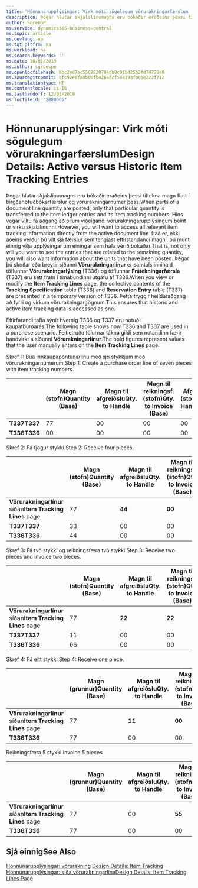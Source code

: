 ```yaml
---
title: 'Hönnunarupplýsingar: Virk móti sögulegum vörurakningarfærslum | Microsoft Docs'
description: Þegar hlutar skjalslínumagns eru bókaðir eraðeins þessi tiltekna magn flutt í birgðahöfuðbókarfærslur og vörurakningarnúmer þess. Hins vegar viltu fá aðgang að öllum viðeigandi vörurakningarupplýsingum beint úr virku skjalalínunni. Það er, ekki aðeins verður þú vilt sjá færslur sem tengjast eftirstandandi magni, þú munt einnig vilja upplýsingar um einingar sem hafa verið bókaðar. Þegar þú skoðar eða breytir síðunni **Vörurakningarlínur** er samtals innihald töflunnar **Vörurakningarlýsing** (T336) og töflunnar **Frátekningarfærsla** (T337) eru sett fram í tímabundinni útgáfu af T336. Þetta tryggir heildaraðgang að fyrri og virkum vörurakningargögnum.
author: SorenGP
ms.service: dynamics365-business-central
ms.topic: article
ms.devlang: na
ms.tgt_pltfrm: na
ms.workload: na
ms.search.keywords: ''
ms.date: 10/01/2019
ms.author: sgroespe
ms.openlocfilehash: bbc2ed7ac5562820784db8c01bd25b2fd74726a0
ms.sourcegitcommit: cfc92eefa8b06fb426482f54e393f0e6e222f712
ms.translationtype: HT
ms.contentlocale: is-IS
ms.lasthandoff: 12/03/2019
ms.locfileid: "2880665"
---
```

# <a name="design-details-active-versus-historic-item-tracking-entries"></a><span data-ttu-id="32aa0-107">Hönnunarupplýsingar: Virk móti sögulegum vörurakningarfærslum</span><span class="sxs-lookup"><span data-stu-id="32aa0-107">Design Details: Active versus Historic Item Tracking Entries</span></span>
<span data-ttu-id="32aa0-108">Þegar hlutar skjalslínumagns eru bókaðir eraðeins þessi tiltekna magn flutt í birgðahöfuðbókarfærslur og vörurakningarnúmer þess.</span><span class="sxs-lookup"><span data-stu-id="32aa0-108">When parts of a document line quantity are posted, only that particular quantity is transferred to the item ledger entries and its item tracking numbers.</span></span> <span data-ttu-id="32aa0-109">Hins vegar viltu fá aðgang að öllum viðeigandi vörurakningarupplýsingum beint úr virku skjalalínunni.</span><span class="sxs-lookup"><span data-stu-id="32aa0-109">However, you will want to access all relevant item tracking information directly from the active document line.</span></span> <span data-ttu-id="32aa0-110">Það er, ekki aðeins verður þú vilt sjá færslur sem tengjast eftirstandandi magni, þú munt einnig vilja upplýsingar um einingar sem hafa verið bókaðar.</span><span class="sxs-lookup"><span data-stu-id="32aa0-110">That is, not only will you want to see the entries that are related to the remaining quantity, you will also want information about the units that have been posted.</span></span> <span data-ttu-id="32aa0-111">Þegar þú skoðar eða breytir síðunni **Vörurakningarlínur** er samtals innihald töflunnar **Vörurakningarlýsing** (T336) og töflunnar **Frátekningarfærsla** (T337) eru sett fram í tímabundinni útgáfu af T336.</span><span class="sxs-lookup"><span data-stu-id="32aa0-111">When you view or modify the **Item Tracking Lines** page, the collective contents of the **Tracking Specification** table (T336) and **Reservation Entry** table (T337) are presented in a temporary version of T336.</span></span> <span data-ttu-id="32aa0-112">Þetta tryggir heildaraðgang að fyrri og virkum vörurakningargögnum.</span><span class="sxs-lookup"><span data-stu-id="32aa0-112">This ensures that historic and active item tracking data is accessed as one.</span></span>  

 <span data-ttu-id="32aa0-113">Eftirfarandi tafla sýnir hvernig T336 og T337 eru notuð í kaupatburðarás.</span><span class="sxs-lookup"><span data-stu-id="32aa0-113">The following table shows how T336 and T337 are used in a purchase scenario.</span></span> <span data-ttu-id="32aa0-114">Feitletruðu tölurnar tákna gildi sem notandinn færir handvirkt á síðunni **Vörurakningarlínur**.</span><span class="sxs-lookup"><span data-stu-id="32aa0-114">The bold figures represent values that the user manually enters on the **Item Tracking Lines** page.</span></span>  

 <span data-ttu-id="32aa0-115">Skref 1: Búa innkaupapöntunarlínu með sjö stykkjum með  vörurakningarnúmerum.</span><span class="sxs-lookup"><span data-stu-id="32aa0-115">Step 1: Create a purchase order line of seven pieces with item tracking numbers.</span></span>  

||<span data-ttu-id="32aa0-116">**Magn (stofn)**</span><span class="sxs-lookup"><span data-stu-id="32aa0-116">**Quantity (Base)**</span></span>|<span data-ttu-id="32aa0-117">**Magn til afgreiðslu**</span><span class="sxs-lookup"><span data-stu-id="32aa0-117">**Qty. to Handle**</span></span>|<span data-ttu-id="32aa0-118">**Magn til reikningsf. (stofn)**</span><span class="sxs-lookup"><span data-stu-id="32aa0-118">**Qty. to Invoice (Base)**</span></span>|<span data-ttu-id="32aa0-119">**Afgreitt magn (stofn)**</span><span class="sxs-lookup"><span data-stu-id="32aa0-119">**Quantity Handled (Base)**</span></span>|<span data-ttu-id="32aa0-120">**Reikningsfært magn (stofn)**</span><span class="sxs-lookup"><span data-stu-id="32aa0-120">**Quantity Invoiced (Base)**</span></span>|  
|-|----------------------------------------------|--------------------------------------------|------------------------------------------------------|-------------------------------------------------------|--------------------------------------------------------|  
|<span data-ttu-id="32aa0-121">**T337**</span><span class="sxs-lookup"><span data-stu-id="32aa0-121">**T337**</span></span>|<span data-ttu-id="32aa0-122">7</span><span class="sxs-lookup"><span data-stu-id="32aa0-122">7</span></span>|<span data-ttu-id="32aa0-123">0</span><span class="sxs-lookup"><span data-stu-id="32aa0-123">0</span></span>|<span data-ttu-id="32aa0-124">0</span><span class="sxs-lookup"><span data-stu-id="32aa0-124">0</span></span>|<span data-ttu-id="32aa0-125">0</span><span class="sxs-lookup"><span data-stu-id="32aa0-125">0</span></span>|<span data-ttu-id="32aa0-126">0</span><span class="sxs-lookup"><span data-stu-id="32aa0-126">0</span></span>|  
|<span data-ttu-id="32aa0-127">**T336**</span><span class="sxs-lookup"><span data-stu-id="32aa0-127">**T336**</span></span>|<span data-ttu-id="32aa0-128">0</span><span class="sxs-lookup"><span data-stu-id="32aa0-128">0</span></span>|<span data-ttu-id="32aa0-129">0</span><span class="sxs-lookup"><span data-stu-id="32aa0-129">0</span></span>|<span data-ttu-id="32aa0-130">0</span><span class="sxs-lookup"><span data-stu-id="32aa0-130">0</span></span>|<span data-ttu-id="32aa0-131">0</span><span class="sxs-lookup"><span data-stu-id="32aa0-131">0</span></span>|<span data-ttu-id="32aa0-132">0</span><span class="sxs-lookup"><span data-stu-id="32aa0-132">0</span></span>|  

 <span data-ttu-id="32aa0-133">Skref 2: Fá fjögur stykki.</span><span class="sxs-lookup"><span data-stu-id="32aa0-133">Step 2: Receive four pieces.</span></span>  

||<span data-ttu-id="32aa0-134">**Magn (stofn)**</span><span class="sxs-lookup"><span data-stu-id="32aa0-134">**Quantity (Base)**</span></span>|<span data-ttu-id="32aa0-135">**Magn til afgreiðslu**</span><span class="sxs-lookup"><span data-stu-id="32aa0-135">**Qty. to Handle**</span></span>|<span data-ttu-id="32aa0-136">**Magn til reikningsf. (stofn)**</span><span class="sxs-lookup"><span data-stu-id="32aa0-136">**Qty. to Invoice (Base)**</span></span>|<span data-ttu-id="32aa0-137">**Afgreitt magn (stofn)**</span><span class="sxs-lookup"><span data-stu-id="32aa0-137">**Quantity Handled (Base)**</span></span>|<span data-ttu-id="32aa0-138">**Reikningsfært magn (stofn)**</span><span class="sxs-lookup"><span data-stu-id="32aa0-138">**Quantity Invoiced (Base)**</span></span>|  
|-|----------------------------------------------|--------------------------------------------|------------------------------------------------------|-------------------------------------------------------|--------------------------------------------------------|  
|<span data-ttu-id="32aa0-139">**Vörurakningarlínur** síðan</span><span class="sxs-lookup"><span data-stu-id="32aa0-139">**Item Tracking Lines** page</span></span>|<span data-ttu-id="32aa0-140">7</span><span class="sxs-lookup"><span data-stu-id="32aa0-140">7</span></span>|<span data-ttu-id="32aa0-141">**4**</span><span class="sxs-lookup"><span data-stu-id="32aa0-141">**4**</span></span>|<span data-ttu-id="32aa0-142">**0**</span><span class="sxs-lookup"><span data-stu-id="32aa0-142">**0**</span></span>|<span data-ttu-id="32aa0-143">0</span><span class="sxs-lookup"><span data-stu-id="32aa0-143">0</span></span>|<span data-ttu-id="32aa0-144">0</span><span class="sxs-lookup"><span data-stu-id="32aa0-144">0</span></span>|  
|<span data-ttu-id="32aa0-145">**T337**</span><span class="sxs-lookup"><span data-stu-id="32aa0-145">**T337**</span></span>|<span data-ttu-id="32aa0-146">3</span><span class="sxs-lookup"><span data-stu-id="32aa0-146">3</span></span>|<span data-ttu-id="32aa0-147">0</span><span class="sxs-lookup"><span data-stu-id="32aa0-147">0</span></span>|<span data-ttu-id="32aa0-148">0</span><span class="sxs-lookup"><span data-stu-id="32aa0-148">0</span></span>|<span data-ttu-id="32aa0-149">0</span><span class="sxs-lookup"><span data-stu-id="32aa0-149">0</span></span>|<span data-ttu-id="32aa0-150">0</span><span class="sxs-lookup"><span data-stu-id="32aa0-150">0</span></span>|  
|<span data-ttu-id="32aa0-151">**T336**</span><span class="sxs-lookup"><span data-stu-id="32aa0-151">**T336**</span></span>|<span data-ttu-id="32aa0-152">4</span><span class="sxs-lookup"><span data-stu-id="32aa0-152">4</span></span>|<span data-ttu-id="32aa0-153">0</span><span class="sxs-lookup"><span data-stu-id="32aa0-153">0</span></span>|<span data-ttu-id="32aa0-154">0</span><span class="sxs-lookup"><span data-stu-id="32aa0-154">0</span></span>|<span data-ttu-id="32aa0-155">4</span><span class="sxs-lookup"><span data-stu-id="32aa0-155">4</span></span>|<span data-ttu-id="32aa0-156">0</span><span class="sxs-lookup"><span data-stu-id="32aa0-156">0</span></span>|  

 <span data-ttu-id="32aa0-157">Skref 3: Fá tvö stykki og reikningsfæra tvö stykki.</span><span class="sxs-lookup"><span data-stu-id="32aa0-157">Step 3: Receive two pieces and invoice two pieces.</span></span>  

||<span data-ttu-id="32aa0-158">**Magn (stofn)**</span><span class="sxs-lookup"><span data-stu-id="32aa0-158">**Quantity (Base)**</span></span>|<span data-ttu-id="32aa0-159">**Magn til afgreiðslu**</span><span class="sxs-lookup"><span data-stu-id="32aa0-159">**Qty. to Handle**</span></span>|<span data-ttu-id="32aa0-160">**Magn til reikningsf. (stofn)**</span><span class="sxs-lookup"><span data-stu-id="32aa0-160">**Qty. to Invoice (Base)**</span></span>|<span data-ttu-id="32aa0-161">**Afgreitt magn (stofn)**</span><span class="sxs-lookup"><span data-stu-id="32aa0-161">**Quantity Handled (Base)**</span></span>|<span data-ttu-id="32aa0-162">**Reikningsfært magn (stofn)**</span><span class="sxs-lookup"><span data-stu-id="32aa0-162">**Quantity Invoiced (Base)**</span></span>|  
|-|----------------------------------------------|--------------------------------------------|------------------------------------------------------|-------------------------------------------------------|--------------------------------------------------------|  
|<span data-ttu-id="32aa0-163">**Vörurakningarlínur** síðan</span><span class="sxs-lookup"><span data-stu-id="32aa0-163">**Item Tracking Lines** page</span></span>|<span data-ttu-id="32aa0-164">7</span><span class="sxs-lookup"><span data-stu-id="32aa0-164">7</span></span>|<span data-ttu-id="32aa0-165">**2**</span><span class="sxs-lookup"><span data-stu-id="32aa0-165">**2**</span></span>|<span data-ttu-id="32aa0-166">**2**</span><span class="sxs-lookup"><span data-stu-id="32aa0-166">**2**</span></span>|<span data-ttu-id="32aa0-167">4</span><span class="sxs-lookup"><span data-stu-id="32aa0-167">4</span></span>|<span data-ttu-id="32aa0-168">0</span><span class="sxs-lookup"><span data-stu-id="32aa0-168">0</span></span>|  
|<span data-ttu-id="32aa0-169">**T337**</span><span class="sxs-lookup"><span data-stu-id="32aa0-169">**T337**</span></span>|<span data-ttu-id="32aa0-170">1</span><span class="sxs-lookup"><span data-stu-id="32aa0-170">1</span></span>|<span data-ttu-id="32aa0-171">0</span><span class="sxs-lookup"><span data-stu-id="32aa0-171">0</span></span>|<span data-ttu-id="32aa0-172">0</span><span class="sxs-lookup"><span data-stu-id="32aa0-172">0</span></span>|<span data-ttu-id="32aa0-173">0</span><span class="sxs-lookup"><span data-stu-id="32aa0-173">0</span></span>|<span data-ttu-id="32aa0-174">0</span><span class="sxs-lookup"><span data-stu-id="32aa0-174">0</span></span>|  
|<span data-ttu-id="32aa0-175">**T336**</span><span class="sxs-lookup"><span data-stu-id="32aa0-175">**T336**</span></span>|<span data-ttu-id="32aa0-176">6</span><span class="sxs-lookup"><span data-stu-id="32aa0-176">6</span></span>|<span data-ttu-id="32aa0-177">0</span><span class="sxs-lookup"><span data-stu-id="32aa0-177">0</span></span>|<span data-ttu-id="32aa0-178">0</span><span class="sxs-lookup"><span data-stu-id="32aa0-178">0</span></span>|<span data-ttu-id="32aa0-179">6</span><span class="sxs-lookup"><span data-stu-id="32aa0-179">6</span></span>|<span data-ttu-id="32aa0-180">2</span><span class="sxs-lookup"><span data-stu-id="32aa0-180">2</span></span>|  

 <span data-ttu-id="32aa0-181">Skref 4: Fá eitt stykki.</span><span class="sxs-lookup"><span data-stu-id="32aa0-181">Step 4: Receive one piece.</span></span>  

||<span data-ttu-id="32aa0-182">**Magn (grunnur)**</span><span class="sxs-lookup"><span data-stu-id="32aa0-182">**Quantity (Base)**</span></span>|<span data-ttu-id="32aa0-183">**Magn til afgreiðslu**</span><span class="sxs-lookup"><span data-stu-id="32aa0-183">**Qty. to Handle**</span></span>|<span data-ttu-id="32aa0-184">**Magn til reikningsf. (stofn)**</span><span class="sxs-lookup"><span data-stu-id="32aa0-184">**Qty. to Invoice (Base)**</span></span>|<span data-ttu-id="32aa0-185">**Afgreitt magn (stofn)**</span><span class="sxs-lookup"><span data-stu-id="32aa0-185">**Quantity Handled (Base)**</span></span>|<span data-ttu-id="32aa0-186">**Reikningsfært magn (stofn)**</span><span class="sxs-lookup"><span data-stu-id="32aa0-186">**Quantity Invoiced (Base)**</span></span>|  
|-|----------------------------------------------|--------------------------------------------|------------------------------------------------------|-------------------------------------------------------|--------------------------------------------------------|  
|<span data-ttu-id="32aa0-187">**Vörurakningarlínur** síðan</span><span class="sxs-lookup"><span data-stu-id="32aa0-187">**Item Tracking Lines** page</span></span>|<span data-ttu-id="32aa0-188">7</span><span class="sxs-lookup"><span data-stu-id="32aa0-188">7</span></span>|<span data-ttu-id="32aa0-189">**1**</span><span class="sxs-lookup"><span data-stu-id="32aa0-189">**1**</span></span>|<span data-ttu-id="32aa0-190">**0**</span><span class="sxs-lookup"><span data-stu-id="32aa0-190">**0**</span></span>|<span data-ttu-id="32aa0-191">6</span><span class="sxs-lookup"><span data-stu-id="32aa0-191">6</span></span>|<span data-ttu-id="32aa0-192">2</span><span class="sxs-lookup"><span data-stu-id="32aa0-192">2</span></span>|  
|<span data-ttu-id="32aa0-193">**T336**</span><span class="sxs-lookup"><span data-stu-id="32aa0-193">**T336**</span></span>|<span data-ttu-id="32aa0-194">7</span><span class="sxs-lookup"><span data-stu-id="32aa0-194">7</span></span>|<span data-ttu-id="32aa0-195">0</span><span class="sxs-lookup"><span data-stu-id="32aa0-195">0</span></span>|<span data-ttu-id="32aa0-196">0</span><span class="sxs-lookup"><span data-stu-id="32aa0-196">0</span></span>|<span data-ttu-id="32aa0-197">7</span><span class="sxs-lookup"><span data-stu-id="32aa0-197">7</span></span>|<span data-ttu-id="32aa0-198">2</span><span class="sxs-lookup"><span data-stu-id="32aa0-198">2</span></span>|  

 <span data-ttu-id="32aa0-199">Reikningsfæra 5 stykki.</span><span class="sxs-lookup"><span data-stu-id="32aa0-199">Invoice 5 pieces.</span></span>  

||<span data-ttu-id="32aa0-200">**Magn (grunnur)**</span><span class="sxs-lookup"><span data-stu-id="32aa0-200">**Quantity (Base)**</span></span>|<span data-ttu-id="32aa0-201">**Magn til afgreiðslu**</span><span class="sxs-lookup"><span data-stu-id="32aa0-201">**Qty. to Handle**</span></span>|<span data-ttu-id="32aa0-202">**Magn til reikningsf. (stofn)**</span><span class="sxs-lookup"><span data-stu-id="32aa0-202">**Qty. to Invoice (Base)**</span></span>|<span data-ttu-id="32aa0-203">**Afgreitt magn (stofn)**</span><span class="sxs-lookup"><span data-stu-id="32aa0-203">**Quantity Handled (Base)**</span></span>|<span data-ttu-id="32aa0-204">**Reikningsfært magn (stofn)**</span><span class="sxs-lookup"><span data-stu-id="32aa0-204">**Quantity Invoiced (Base)**</span></span>|  
|-|----------------------------------------------|--------------------------------------------|------------------------------------------------------|-------------------------------------------------------|--------------------------------------------------------|  
|<span data-ttu-id="32aa0-205">**Vörurakningarlínur** síðan</span><span class="sxs-lookup"><span data-stu-id="32aa0-205">**Item Tracking Lines** page</span></span>|<span data-ttu-id="32aa0-206">7</span><span class="sxs-lookup"><span data-stu-id="32aa0-206">7</span></span>|<span data-ttu-id="32aa0-207">0</span><span class="sxs-lookup"><span data-stu-id="32aa0-207">0</span></span>|<span data-ttu-id="32aa0-208">**5**</span><span class="sxs-lookup"><span data-stu-id="32aa0-208">**5**</span></span>|<span data-ttu-id="32aa0-209">7</span><span class="sxs-lookup"><span data-stu-id="32aa0-209">7</span></span>|<span data-ttu-id="32aa0-210">2</span><span class="sxs-lookup"><span data-stu-id="32aa0-210">2</span></span>|  
|<span data-ttu-id="32aa0-211">**T336**</span><span class="sxs-lookup"><span data-stu-id="32aa0-211">**T336**</span></span>|<span data-ttu-id="32aa0-212">7</span><span class="sxs-lookup"><span data-stu-id="32aa0-212">7</span></span>|<span data-ttu-id="32aa0-213">0</span><span class="sxs-lookup"><span data-stu-id="32aa0-213">0</span></span>|<span data-ttu-id="32aa0-214">0</span><span class="sxs-lookup"><span data-stu-id="32aa0-214">0</span></span>|<span data-ttu-id="32aa0-215">7</span><span class="sxs-lookup"><span data-stu-id="32aa0-215">7</span></span>|<span data-ttu-id="32aa0-216">7</span><span class="sxs-lookup"><span data-stu-id="32aa0-216">7</span></span>|  

## <a name="see-also"></a><span data-ttu-id="32aa0-217">Sjá einnig</span><span class="sxs-lookup"><span data-stu-id="32aa0-217">See Also</span></span>  
 <span data-ttu-id="32aa0-218">[Hönnunarupplýsingar: vörurakning](design-details-item-tracking.md) </span><span class="sxs-lookup"><span data-stu-id="32aa0-218">[Design Details: Item Tracking](design-details-item-tracking.md) </span></span>  
 [<span data-ttu-id="32aa0-219">Hönnunarupplýsingar: síða vörurakningarlína</span><span class="sxs-lookup"><span data-stu-id="32aa0-219">Design Details: Item Tracking Lines Page</span></span>](design-details-item-tracking-lines-window.md)
